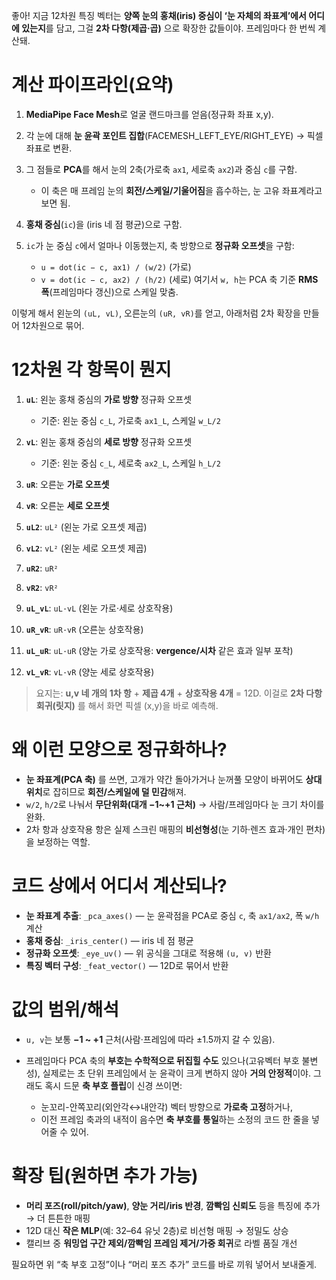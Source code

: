 좋아! 지금 12차원 특징 벡터는 **양쪽 눈의 홍채(iris) 중심이 ‘눈 자체의 좌표계’에서 어디에 있는지**를 담고, 그걸 **2차 다항(제곱·곱)** 으로 확장한 값들이야. 프레임마다 한 번씩 계산돼.

# 계산 파이프라인(요약)

1. **MediaPipe Face Mesh**로 얼굴 랜드마크를 얻음(정규화 좌표 x,y).
2. 각 눈에 대해 **눈 윤곽 포인트 집합**(FACEMESH\_LEFT\_EYE/RIGHT\_EYE) → 픽셀 좌표로 변환.
3. 그 점들로 **PCA**를 해서 눈의 2축(가로축 `ax1`, 세로축 `ax2`)과 중심 `c`를 구함.

   * 이 축은 매 프레임 눈의 **회전/스케일/기울어짐**을 흡수하는, 눈 고유 좌표계라고 보면 됨.
4. **홍채 중심**(`ic`)을 (iris 네 점 평균)으로 구함.
5. `ic`가 눈 중심 `c`에서 얼마나 이동했는지, 축 방향으로 **정규화 오프셋**을 구함:

   * `u = dot(ic − c, ax1) / (w/2)`  (가로)
   * `v = dot(ic − c, ax2) / (h/2)`  (세로)
     여기서 `w, h`는 PCA 축 기준 **RMS 폭**(프레임마다 갱신)으로 스케일 맞춤.

이렇게 해서 왼눈의 `(uL, vL)`, 오른눈의 `(uR, vR)`를 얻고, 아래처럼 2차 확장을 만들어 12차원으로 묶어.

# 12차원 각 항목이 뭔지

1. **`uL`**: 왼눈 홍채 중심의 **가로 방향** 정규화 오프셋

   * 기준: 왼눈 중심 `c_L`, 가로축 `ax1_L`, 스케일 `w_L/2`

2. **`vL`**: 왼눈 홍채 중심의 **세로 방향** 정규화 오프셋

   * 기준: 왼눈 중심 `c_L`, 세로축 `ax2_L`, 스케일 `h_L/2`

3. **`uR`**: 오른눈 **가로 오프셋**

4. **`vR`**: 오른눈 **세로 오프셋**

5. **`uL2`**: `uL²` (왼눈 가로 오프셋 제곱)

6. **`vL2`**: `vL²` (왼눈 세로 오프셋 제곱)

7. **`uR2`**: `uR²`

8. **`vR2`**: `vR²`

9. **`uL_vL`**: `uL·vL` (왼눈 가로·세로 상호작용)

10. **`uR_vR`**: `uR·vR` (오른눈 상호작용)

11. **`uL_uR`**: `uL·uR` (양눈 가로 상호작용: **vergence/시차** 같은 효과 일부 포착)

12. **`vL_vR`**: `vL·vR` (양눈 세로 상호작용)

> 요지는: **u,v 네 개의 1차 항** + **제곱 4개** + **상호작용 4개** = 12D.
> 이걸로 **2차 다항 회귀(릿지)** 를 해서 화면 픽셀 (x,y)을 바로 예측해.

# 왜 이런 모양으로 정규화하나?

* **눈 좌표계(PCA 축)** 를 쓰면, 고개가 약간 돌아가거나 눈꺼풀 모양이 바뀌어도 **상대 위치**로 잡히므로 **회전/스케일에 덜 민감**해져.
* `w/2`, `h/2`로 나눠서 **무단위화(대개 −1\~+1 근처)** → 사람/프레임마다 눈 크기 차이를 완화.
* 2차 항과 상호작용 항은 실제 스크린 매핑의 **비선형성**(눈 기하·렌즈 효과·개인 편차)을 보정하는 역할.

# 코드 상에서 어디서 계산되나?

* **눈 좌표계 추출**: `_pca_axes()` — 눈 윤곽점을 PCA로 중심 `c`, 축 `ax1/ax2`, 폭 `w/h` 계산
* **홍채 중심**: `_iris_center()` — iris 네 점 평균
* **정규화 오프셋**: `_eye_uv()` — 위 공식을 그대로 적용해 `(u, v)` 반환
* **특징 벡터 구성**: `_feat_vector()` — 12D로 묶어서 반환

# 값의 범위/해석

* `u, v`는 보통 **−1 \~ +1** 근처(사람·프레임에 따라 ±1.5까지 갈 수 있음).
* 프레임마다 PCA 축의 **부호는 수학적으로 뒤집힐 수도** 있으나(고유벡터 부호 불변성), 실제로는 초 단위 프레임에서 눈 윤곽이 크게 변하지 않아 **거의 안정적**이야. 그래도 혹시 드문 **축 부호 플립**이 신경 쓰이면:

  * 눈꼬리-안쪽꼬리(외안각↔내안각) 벡터 방향으로 **가로축 고정**하거나,
  * 이전 프레임 축과의 내적이 음수면 **축 부호를 통일**하는 소정의 코드 한 줄을 넣어줄 수 있어.

# 확장 팁(원하면 추가 가능)

* **머리 포즈(roll/pitch/yaw)**, **양눈 거리/iris 반경**, **깜빡임 신뢰도** 등을 특징에 추가 → 더 튼튼한 매핑
* 12D 대신 **작은 MLP**(예: 32–64 유닛 2층)로 비선형 매핑 → 정밀도 상승
* 캘리브 중 **워밍업 구간 제외/깜빡임 프레임 제거/가중 회귀**로 라벨 품질 개선

필요하면 위 “축 부호 고정”이나 “머리 포즈 추가” 코드를 바로 끼워 넣어서 보내줄게.
